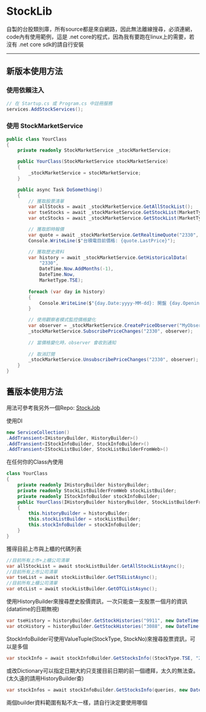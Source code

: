 # StockLib
自製的台股類別庫，所有source都是來自網路，因此無法離線搜尋，必須連網，code內有使用範例，這是 .net core的程式，因為我有要跑在linux上的需要，若沒有 .net core sdk的請自行安裝
___

## 新版本使用方法

### 使用依賴注入
```C#
// 在 Startup.cs 或 Program.cs 中註冊服務
services.AddStockServices();
```

### 使用 StockMarketService
```C#
public class YourClass
{
    private readonly StockMarketService _stockMarketService;

    public YourClass(StockMarketService stockMarketService)
    {
        _stockMarketService = stockMarketService;
    }

    public async Task DoSomething()
    {
        // 獲取股票清單
        var allStocks = await _stockMarketService.GetAllStockList();
        var tseStocks = await _stockMarketService.GetStockList(MarketType.TSE);
        var otcStocks = await _stockMarketService.GetStockList(MarketType.OTC);

        // 獲取即時報價
        var quote = await _stockMarketService.GetRealtimeQuote("2330", MarketType.TSE);
        Console.WriteLine($"台積電目前價格: {quote.LastPrice}");

        // 獲取歷史資料
        var history = await _stockMarketService.GetHistoricalData(
            "2330", 
            DateTime.Now.AddMonths(-1), 
            DateTime.Now,
            MarketType.TSE);
        
        foreach (var day in history)
        {
            Console.WriteLine($"{day.Date:yyyy-MM-dd}: 開盤 {day.OpeningPrice}, 收盤 {day.ClosingPrice}");
        }

        // 使用觀察者模式監控價格變化
        var observer = _stockMarketService.CreatePriceObserver("MyObserver");
        _stockMarketService.SubscribePriceChanges("2330", observer);
        
        // 當價格變化時，observer 會收到通知
        
        // 取消訂閱
        _stockMarketService.UnsubscribePriceChanges("2330", observer);
    }
}
```

## 舊版本使用方法

用法可參考我另外一個Repo: [StockJob](https://github.com/TWKuanLun/StockJob) 

使用DI
```C#
new ServiceCollection()
.AddTransient<IHistoryBuilder, HistoryBuilder>()
.AddTransient<IStockInfoBuilder, StockInfoBuilder>()
.AddTransient<IStockListBuilder, StockListBuilderFromWeb>()
```
在任何你的Class內使用
```C#
class YourClass
{
    private readonly IHistoryBuilder historyBuilder;
    private readonly StockListBuilderFromWeb stockListBuilder;
    private readonly IStockInfoBuilder stockInfoBuilder;
    public YourClass(IHistoryBuilder historyBuilder, StockListBuilderFromWeb stockListBuilder, IStockInfoBuilder stockInfoBuilder)
    {
        this.historyBuilder = historyBuilder;
        this.stockListBuilder = stockListBuilder;
        this.stockInfoBuilder = stockInfoBuilder;
    }
}
```
獲得目前上市與上櫃的代碼列表
```C#
//目前所有上市+上櫃公司清單
var allStockList = await stockListBuilder.GetAllStockListAsync();
//目前所有上市公司清單
var tseList = await stockListBuilder.GetTSEListAsync();
//目前所有上櫃公司清單
var otcList = await stockListBuilder.GetOTCListAsync();
```

使用HistoryBuilder來搜尋歷史股價資訊，一次只能查一支股票一個月的資訊(datatime的日期無視)
```C#
var tseHistory = historyBuilder.GetStockHistories("9911", new DateTime(2017, 12, 1), StockType.TSE);
var otcHistory = historyBuilder.GetStockHistories("3088", new DateTime(2017, 12, 1), StockType.OTC);
``` 

StockInfoBuilder可使用ValueTuple(StockType, StockNo)來搜尋股票資訊，可以是多個
```C#
var stockInfo = await stockInfoBuilder.GetStocksInfo((StockType.TSE, "2317"), (StockType.OTC, "5015"));
```

或改Dictionary可以指定日期大約只支援目前日期的前一個禮拜，太久的無法查。(太久遠的請用HistoryBuilder查)
```C#
var stockInfos = await stockInfoBuilder.GetStocksInfo(queries, new DateTime(2020, 5, 6));
```

兩個builder資料範圍有點不太一樣，請自行決定要使用哪個